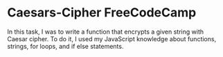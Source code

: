 # Caesars-Cipher FreeCodeCamp 

In this task, I was to write a function that encrypts a given string with Caesar cipher. To do it, I used my JavaScript knowledge about functions, strings, for loops, and if else statements.
